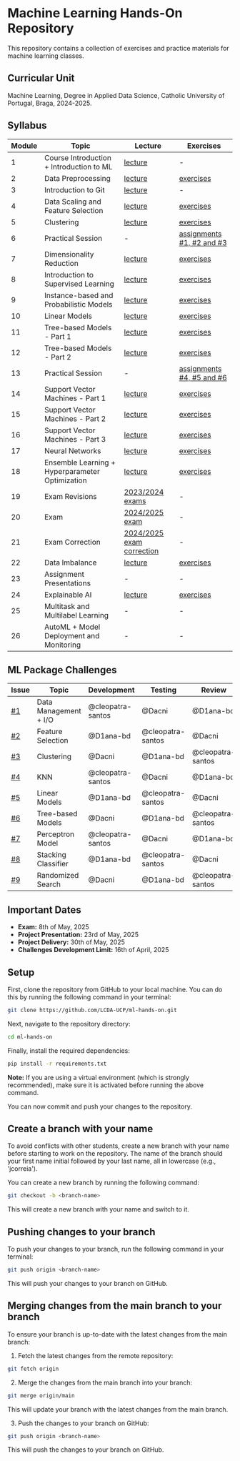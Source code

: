 # Machine Learning Hands-On Repository

This repository contains a collection of exercises and practice materials for machine learning classes.

## Curricular Unit
Machine Learning, Degree in Applied Data Science, Catholic University of Portugal, Braga, 2024-2025.

## Syllabus

| **Module** | **Topic**                                       | **Lecture**                                                                                       | **Exercises**                                                                      |
|------------|-------------------------------------------------|---------------------------------------------------------------------------------------------------|------------------------------------------------------------------------------------|
| 1          | Course Introduction + Introduction to ML        | [lecture](https://github.com/LCDA-UCP/ml-hands-on/tree/main/lectures/session01)                   | -                                                                                  |
| 2          | Data Preprocessing                              | [lecture](https://github.com/LCDA-UCP/ml-hands-on/tree/main/lectures/session02)                   | [exercises](https://github.com/LCDA-UCP/ml-hands-on/tree/main/exercises/session02) |
| 3          | Introduction to Git                             | [lecture](https://github.com/LCDA-UCP/ml-hands-on/tree/main/lectures/session03)                   | -                                                                                  |
| 4          | Data Scaling and Feature Selection              | [lecture](https://github.com/LCDA-UCP/ml-hands-on/tree/main/lectures/session04)                   | [exercises](https://github.com/LCDA-UCP/ml-hands-on/tree/main/exercises/session04) |
| 5          | Clustering                                      | [lecture](https://github.com/LCDA-UCP/ml-hands-on/tree/main/lectures/session05)                   | [exercises](https://github.com/LCDA-UCP/ml-hands-on/tree/main/exercises/session05) |
| 6          | Practical Session                               | -                                                                                                 | [assignments #1, #2 and #3](https://github.com/LCDA-UCP/ml-hands-on/issues)        |
| 7          | Dimensionality Reduction                        | [lecture](https://github.com/LCDA-UCP/ml-hands-on/tree/main/lectures/session07)                   | [exercises](https://github.com/LCDA-UCP/ml-hands-on/tree/main/exercises/session07) |
| 8          | Introduction to Supervised Learning             | [lecture](https://github.com/LCDA-UCP/ml-hands-on/tree/main/lectures/session08)                   | [exercises](https://github.com/LCDA-UCP/ml-hands-on/tree/main/exercises/session08) |
| 9          | Instance-based and Probabilistic Models         | [lecture](https://github.com/LCDA-UCP/ml-hands-on/tree/main/lectures/session09)                   | [exercises](https://github.com/LCDA-UCP/ml-hands-on/tree/main/exercises/session09) |
| 10         | Linear Models                                   | [lecture](https://github.com/LCDA-UCP/ml-hands-on/tree/main/lectures/session10)                   | [exercises](https://github.com/LCDA-UCP/ml-hands-on/tree/main/exercises/session10) |
| 11         | Tree-based Models - Part 1                      | [lecture](https://github.com/LCDA-UCP/ml-hands-on/tree/main/lectures/session11)                   | [exercises](https://github.com/LCDA-UCP/ml-hands-on/tree/main/exercises/session11) |
| 12         | Tree-based Models - Part 2                      | [lecture](https://github.com/LCDA-UCP/ml-hands-on/tree/main/lectures/session12)                   | [exercises](https://github.com/LCDA-UCP/ml-hands-on/tree/main/exercises/session12) |
| 13         | Practical Session                               | -                                                                                                 | [assignments #4, #5 and #6](https://github.com/LCDA-UCP/ml-hands-on/issues)        |
| 14         | Support Vector Machines - Part 1                | [lecture](https://github.com/LCDA-UCP/ml-hands-on/tree/main/lectures/session14)                   | [exercises](https://github.com/LCDA-UCP/ml-hands-on/tree/main/exercises/session14) |
| 15         | Support Vector Machines - Part 2                | [lecture](https://github.com/LCDA-UCP/ml-hands-on/tree/main/lectures/session15)                   | [exercises](https://github.com/LCDA-UCP/ml-hands-on/tree/main/exercises/session15) |
| 16         | Support Vector Machines - Part 3                | [lecture](https://github.com/LCDA-UCP/ml-hands-on/tree/main/lectures/session16)                   | [exercises](https://github.com/LCDA-UCP/ml-hands-on/tree/main/exercises/session16) |
| 17         | Neural Networks                                 | [lecture](https://github.com/LCDA-UCP/ml-hands-on/tree/main/lectures/session17)                   | [exercises](https://github.com/LCDA-UCP/ml-hands-on/tree/main/exercises/session17) |
| 18         | Ensemble Learning + Hyperparameter Optimization | [lecture](https://github.com/LCDA-UCP/ml-hands-on/tree/main/lectures/session18)                   | [exercises](https://github.com/LCDA-UCP/ml-hands-on/tree/main/exercises/session18) |
| 19         | Exam Revisions                                  | [2023/2024 exams](https://github.com/LCDA-UCP/ml-hands-on/tree/main/lectures/session19)           | -                                                                                  |
| 20         | Exam                                            | [2024/2025 exam](https://github.com/LCDA-UCP/ml-hands-on/tree/main/lectures/session20)            | -                                                                                  |
| 21         | Exam Correction                                 | [2024/2025 exam correction](https://github.com/LCDA-UCP/ml-hands-on/tree/main/lectures/session21) | -                                                                                  |
| 22         | Data Imbalance                                  | [lecture](https://github.com/LCDA-UCP/ml-hands-on/tree/main/lectures/session22)                   | [exercises](https://github.com/LCDA-UCP/ml-hands-on/tree/main/exercises/session22) |
| 23         | Assignment Presentations                        | -                                                                                                 | -                                                                                  |
| 24         | Explainable AI                                  | [lecture](https://github.com/LCDA-UCP/ml-hands-on/tree/main/lectures/session24)                   | [exercises](https://github.com/LCDA-UCP/ml-hands-on/tree/main/exercises/session24) |
| 25         | Multitask and Multilabel Learning               | -                                                                                                 | -                                                                                  |
| 26         | AutoML + Model Deployment and Monitoring        | -                                                                                                 | -                                                                                  |

## ML Package Challenges

| **Issue**                                                | **Topic**             | **Development** | **Testing**    | **Review** |
|----------------------------------------------------------|-----------------------|-------------|----------------|-------|
| [#1](https://github.com/LCDA-UCP/ml-hands-on/issues/1)   | Data Management + I/O | @cleopatra-santos | @Dacni         | @D1ana-bd |
| [#2](https://github.com/LCDA-UCP/ml-hands-on/issues/2)   | Feature Selection     | @D1ana-bd   | @cleopatra-santos | @Dacni |
| [#3](https://github.com/LCDA-UCP/ml-hands-on/issues/3)   | Clustering            | @Dacni      | @D1ana-bd      | @cleopatra-santos |
| [#4](https://github.com/LCDA-UCP/ml-hands-on/issues/4)   | KNN                   | @cleopatra-santos | @Dacni         | @D1ana-bd |
| [#5](https://github.com/LCDA-UCP/ml-hands-on/issues/5)   | Linear Models         | @D1ana-bd   | @cleopatra-santos | @Dacni |
| [#6](https://github.com/LCDA-UCP/ml-hands-on/issues/7)   | Tree-based Models     | @Dacni      | @D1ana-bd      | @cleopatra-santos |
| [#7](https://github.com/LCDA-UCP/ml-hands-on/issues/11)  | Perceptron Model      | @cleopatra-santos     | @Dacni     | @D1ana-bd |
| [#8](https://github.com/LCDA-UCP/ml-hands-on/issues/12)  | Stacking Classifier   | @D1ana-bd            | @cleopatra-santos         | @Dacni |
| [#9](https://github.com/LCDA-UCP/ml-hands-on/issues/13)  | Randomized Search     | @Dacni      | @D1ana-bd      | @cleopatra-santos |

## Important Dates

- **Exam:** 8th of May, 2025
- **Project Presentation:** 23rd of May, 2025
- **Project Delivery:** 30th of May, 2025
- **Challenges Development Limit:** 16th of April, 2025

## Setup

First, clone the repository from GitHub to your local machine. You can do this by running the following command in your terminal:

```bash
git clone https://github.com/LCDA-UCP/ml-hands-on.git
```

Next, navigate to the repository directory:

```bash
cd ml-hands-on
```

Finally, install the required dependencies:

```bash
pip install -r requirements.txt
```

**Note:** If you are using a virtual environment (which is strongly recommended), make sure it is activated before running the above command.

You can now commit and push your changes to the repository.

## Create a branch with your name

To avoid conflicts with other students, create a new branch with your name before starting to work on the repository.
The name of the branch should your first name initial followed by your last name, all in lowercase (e.g., 'jcorreia').

You can create a new branch by running the following command:

```bash
git checkout -b <branch-name>
```

This will create a new branch with your name and switch to it.

## Pushing changes to your branch

To push your changes to your branch, run the following command in your terminal:

```bash
git push origin <branch-name>
```

This will push your changes to your branch on GitHub. 

## Merging changes from the main branch to your branch

To ensure your branch is up-to-date with the latest changes from the main branch:

1. Fetch the latest changes from the remote repository:

```bash
git fetch origin
```

2. Merge the changes from the main branch into your branch:

```bash
git merge origin/main
```

This will update your branch with the latest changes from the main branch.

3. Push the changes to your branch on GitHub:

```bash
git push origin <branch-name>
```

This will push the changes to your branch on GitHub.
